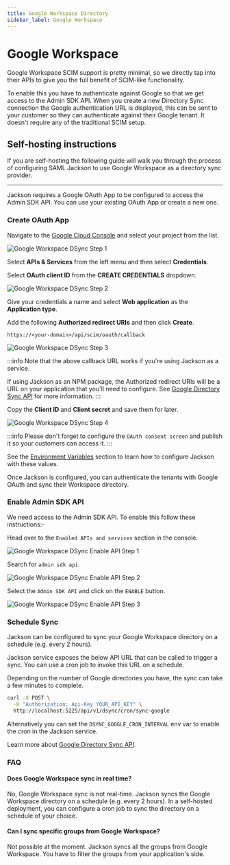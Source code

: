 ```yaml
---
title: Google Workspace Directory
sidebar_label: Google Workspace
---
```


# Google Workspace

Google Workspace SCIM support is pretty minimal, so we directly tap into their APIs to give you the full benefit of SCIM-like functionality.

To enable this you have to authenticate against Google so that we get access to the Admin SDK API. When you create a new Directory Sync connection the Google authentication URL is displayed, this can be sent to your customer so they can authenticate against their Google tenant. It doesn't require any of the traditional SCIM setup.

## Self-hosting instructions

If you are self-hosting the following guide will walk you through the process of configuring SAML Jackson to use Google Workspace as a directory sync provider.

---

Jackson requires a Google OAuth App to be configured to access the Admin SDK API. You can use your existing OAuth App or create a new one.

### Create OAuth App

Navigate to the [Google Cloud Console](https://console.cloud.google.com/) and select your project from the list.

![Google Workspace DSync Step 1](/images/docs/jackson/dsync-providers/google/oauth/1.png)

Select **APIs & Services** from the left menu and then select **Credentials**.

Select **OAuth client ID** from the **CREATE CREDENTIALS** dropdown.

![Google Workspace DSync Step 2](/images/docs/jackson/dsync-providers/google/oauth/2.png)

Give your credentials a name and select **Web application** as the **Application type**.

Add the following **Authorized redirect URIs** and then click **Create**.

`https://<your-domain>/api/scim/oauth/callback`

![Google Workspace DSync Step 3](/images/docs/jackson/dsync-providers/google/oauth/3.png)

:::info
Note that the above callback URL works if you're using Jackson as a service.

If using Jackson as an NPM package, the Authorized redirect URIs will be a URL on your application that you'll need to configure. See [Google Directory Sync API](/docs/directory-sync/api-reference#google-directory-sync) for more information.
:::

Copy the **Client ID** and **Client secret** and save them for later.

![Google Workspace DSync Step 4](/images/docs/jackson/dsync-providers/google/oauth/4.png)

:::info
Please don't forget to configure the `OAuth consent screen` and publish it so your customers can access it.
:::

See the [Environment Variables](/docs/jackson/deploy/env-variables#directory-sync) section to learn how to configure Jackson with these values.

Once Jackson is configured, you can authenticate the tenants with Google OAuth and sync their Workspace directory.

### Enable Admin SDK API

We need access to the Admin SDK API. To enable this follow these instructions:-

Head over to the `Enabled APIs and services` section in the console.

![Google Workspace DSync Enable API Step 1](/images/docs/jackson/dsync-providers/google/oauth/enable-api-1.png)

Search for `admin sdk api`.

![Google Workspace DSync Enable API Step 2](/images/docs/jackson/dsync-providers/google/oauth/enable-api-2.png)

Select the `Admin SDK API` and click on the `ENABLE` button.

![Google Workspace DSync Enable API Step 3](/images/docs/jackson/dsync-providers/google/oauth/enable-api-3.png)

### Schedule Sync

Jackson can be configured to sync your Google Workspace directory on a schedule (e.g. every 2 hours).

Jackson service exposes the below API URL that can be called to trigger a sync. You can use a cron job to invoke this URL on a schedule.

Depending on the number of Google directories you have, the sync can take a few minutes to complete.

```bash
curl -X POST \
  -H "Authorization: Api-Key YOUR_API_KEY" \
  http://localhost:5225/api/v1/dsync/cron/sync-google
```

Alternatively you can set the `DSYNC_GOOGLE_CRON_INTERVAL` env var to enable the cron in the Jackson service.

Learn more about [Google Directory Sync API](/docs/directory-sync/api-reference#4-sync-directory).

### FAQ

#### Does Google Workspace sync in real time?

No, Google Workspace sync is not real-time. Jackson syncs the Google Workspace directory on a schedule (e.g. every 2 hours). In a self-hosted deployment, you can configure a cron job to sync the directory on a schedule of your choice.

#### Can I sync specific groups from Google Workspace?

Not possible at the moment. Jackson syncs all the groups from Google Workspace. You have to filter the groups from your application's side.

